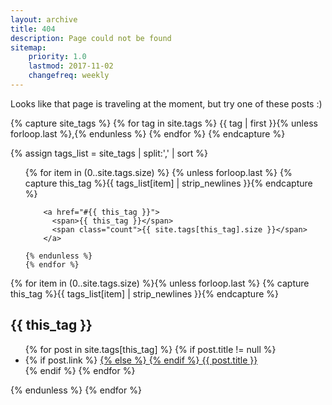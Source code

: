 ```yaml
---
layout: archive
title: 404
description: Page could not be found
sitemap:
    priority: 1.0
    lastmod: 2017-11-02
    changefreq: weekly
---
```


Looks like that page is traveling at the moment, but try one of these posts :)

{% capture site_tags %}
{% for tag in site.tags %}
{{ tag | first }}{% unless forloop.last %},{% endunless %}
{% endfor %}
{% endcapture %}

{% assign tags_list = site_tags | split:',' | sort %}

<div class="posttags">
  <ul>
    {% for item in (0..site.tags.size) %}
    {% unless forloop.last %}
      {% capture this_tag %}{{ tags_list[item] | strip_newlines }}{% endcapture %}
      
        <a href="#{{ this_tag }}">
          <span>{{ this_tag }}</span>
          <span class="count">{{ site.tags[this_tag].size }}</span>
        </a>
      
    {% endunless %}
    {% endfor %}
  </ul>
</div>

{% for item in (0..site.tags.size) %}{% unless forloop.last %}
  {% capture this_tag %}{{ tags_list[item] | strip_newlines }}{% endcapture %}
  <article>

  <div class="tag-title" id="{{ this_tag }}">
    <h2> {{ this_tag }} </h2>
  </div>
    <ul>
    {% for post in site.tags[this_tag] %}
    {% if post.title != null %}
      <li class="tag-post">
        {% if post.link %}
        <a href="{{ post.link }}">
        {% else %}
        <a href="{{ post.url | prepend: site.baseurl }}">
        {% endif %}  
          <span class="tag-post-title">{{ post.title }}</span>
        </a>
      </li>
    {% endif %}
    {% endfor %}
    </ul>
  </article>
{% endunless %}
{% endfor %}
